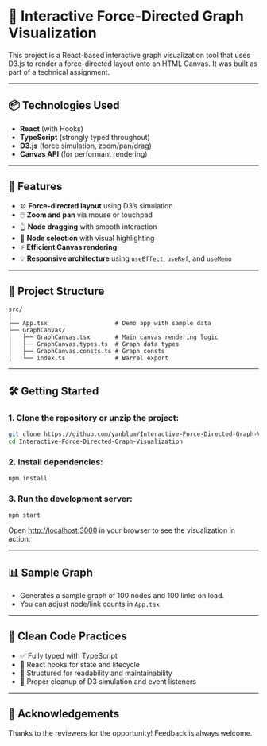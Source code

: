 # 🎯 Interactive Force-Directed Graph Visualization

This project is a React-based interactive graph visualization tool that uses D3.js to render a force-directed layout onto an HTML Canvas. It was built as part of a technical assignment.

---

## 📦 Technologies Used

- **React** (with Hooks)
- **TypeScript** (strongly typed throughout)
- **D3.js** (force simulation, zoom/pan/drag)
- **Canvas API** (for performant rendering)

---

## 🚀 Features

- ⚙️ **Force-directed layout** using D3’s simulation
- 🖱️ **Zoom and pan** via mouse or touchpad
- 👆 **Node dragging** with smooth interaction
- 🎯 **Node selection** with visual highlighting
- ⚡ **Efficient Canvas rendering**
- 💡 **Responsive architecture** using `useEffect`, `useRef`, and `useMemo`

---

## 📁 Project Structure

```
src/
│
├── App.tsx                   # Demo app with sample data
├── GraphCanvas/
│   ├── GraphCanvas.tsx       # Main canvas rendering logic
│   ├── GraphCanvas.types.ts  # Graph data types
│   ├── GraphCanvas.consts.ts # Graph consts
│   └── index.ts              # Barrel export
```

---

## 🛠️ Getting Started

### 1. Clone the repository or unzip the project:

```bash
git clone https://github.com/yanblum/Interactive-Force-Directed-Graph-Visualization
cd Interactive-Force-Directed-Graph-Visualization
```

### 2. Install dependencies:

```bash
npm install
```

### 3. Run the development server:

```bash
npm start
```

Open [http://localhost:3000](http://localhost:3000) in your browser to see the visualization in action.

---

## 📊 Sample Graph

- Generates a sample graph of 100 nodes and 100 links on load.
- You can adjust node/link counts in `App.tsx`

---

## 🧹 Clean Code Practices

- ✅ Fully typed with TypeScript
- 🧠 React hooks for state and lifecycle
- 🧼 Structured for readability and maintainability
- 🧯 Proper cleanup of D3 simulation and event listeners

---

## 🙏 Acknowledgements

Thanks to the reviewers for the opportunity! Feedback is always welcome.

